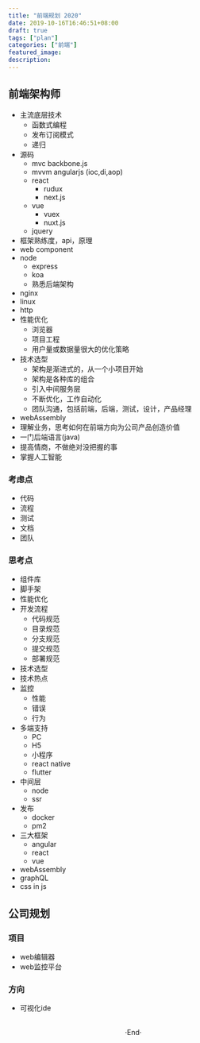 ```yaml
---
title: "前端规划 2020"
date: 2019-10-16T16:46:51+08:00
draft: true
tags: ["plan"]
categories: ["前端"]
featured_image: 
description: 
---
```


## 前端架构师

- 主流底层技术
  - 函数式编程
  - 发布订阅模式
  - 递归
- 源码 
  - mvc backbone.js
  - mvvm angularjs (ioc,di,aop)
  - react
    - rudux
    - next.js
  - vue
    - vuex
    - nuxt.js
  - jquery
- 框架熟练度，api，原理
- web component
- node
  - express
  - koa
  - 熟悉后端架构
- nginx
- linux
- http
- 性能优化 
  - 浏览器
  - 项目工程
  - 用户量或数据量很大的优化策略
- 技术选型
  - 架构是渐进式的，从一个小项目开始
  - 架构是各种库的组合
  - 引入中间服务层
  - 不断优化，工作自动化
  - 团队沟通，包括前端，后端，测试，设计，产品经理
- webAssembly
- 理解业务，思考如何在前端方向为公司产品创造价值
- 一门后端语言(java)
- 提高情商，不做绝对没把握的事
- 掌握人工智能

### 考虑点

- 代码
- 流程
- 测试
- 文档
- 团队

### 思考点

- 组件库
- 脚手架
- 性能优化
- 开发流程
  - 代码规范
  - 目录规范
  - 分支规范
  - 提交规范
  - 部署规范
- 技术选型
- 技术热点
- 监控
  - 性能
  - 错误
  - 行为
- 多端支持
  - PC
  - H5 
  - 小程序
  - react native
  - flutter
- 中间层
  - node
  - ssr
- 发布
  - docker
  - pm2
- 三大框架
  - angular
  - react
  - vue
- webAssembly
- graphQL
- css in js

## 公司规划

### 项目

- web编辑器
- web监控平台

### 方向

- 可视化ide

<br>

<center>  ·End·  </center>